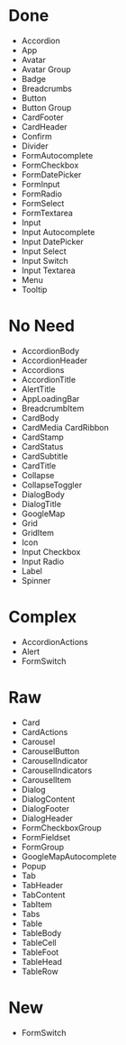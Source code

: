 # Done

- Accordion
- App
- Avatar
- Avatar Group
- Badge
- Breadcrumbs
- Button
- Button Group
- CardFooter
- CardHeader
- Confirm
- Divider
- FormAutocomplete
- FormCheckbox
- FormDatePicker
- FormInput
- FormRadio
- FormSelect
- FormTextarea
- Input
- Input Autocomplete
- Input DatePicker
- Input Select
- Input Switch
- Input Textarea
- Menu
- Tooltip

# No Need

- AccordionBody
- AccordionHeader
- Accordions
- AccordionTitle
- AlertTitle
- AppLoadingBar
- BreadcrumbItem
- CardBody
- CardMedia
  CardRibbon
- CardStamp
- CardStatus
- CardSubtitle
- CardTitle
- Collapse
- CollapseToggler
- DialogBody
- DialogTitle
- GoogleMap
- Grid
- GridItem
- Icon
- Input Checkbox
- Input Radio
- Label
- Spinner

# Complex

- AccordionActions
- Alert
- FormSwitch

# Raw

- Card
- CardActions
- Carousel
- CarouselButton
- CarouselIndicator
- CarouselIndicators
- CarouselItem
- Dialog
- DialogContent
- DialogFooter
- DialogHeader
- FormCheckboxGroup
- FormFieldset
- FormGroup
- GoogleMapAutocomplete
- Popup
- Tab
- TabHeader
- TabContent
- TabItem
- Tabs
- Table
- TableBody
- TableCell
- TableFoot
- TableHead
- TableRow

# New

- FormSwitch
